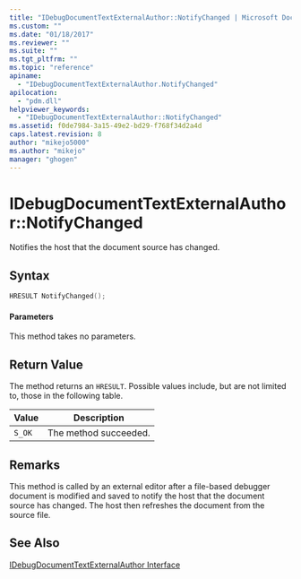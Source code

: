 ```yaml
---
title: "IDebugDocumentTextExternalAuthor::NotifyChanged | Microsoft Docs"
ms.custom: ""
ms.date: "01/18/2017"
ms.reviewer: ""
ms.suite: ""
ms.tgt_pltfrm: ""
ms.topic: "reference"
apiname: 
  - "IDebugDocumentTextExternalAuthor.NotifyChanged"
apilocation: 
  - "pdm.dll"
helpviewer_keywords: 
  - "IDebugDocumentTextExternalAuthor::NotifyChanged"
ms.assetid: f0de7984-3a15-49e2-bd29-f768f34d2a4d
caps.latest.revision: 8
author: "mikejo5000"
ms.author: "mikejo"
manager: "ghogen"
---
```

# IDebugDocumentTextExternalAuthor::NotifyChanged
Notifies the host that the document source has changed.  
  
## Syntax  
  
```cpp
HRESULT NotifyChanged();  
```  
  
#### Parameters  
 This method takes no parameters.  
  
## Return Value  
 The method returns an `HRESULT`. Possible values include, but are not limited to, those in the following table.  
  
|Value|Description|  
|-----------|-----------------|  
|`S_OK`|The method succeeded.|  
  
## Remarks  
 This method is called by an external editor after a file-based debugger document is modified and saved to notify the host that the document source has changed. The host then refreshes the document from the source file.  
  
## See Also  
 [IDebugDocumentTextExternalAuthor Interface](../../winscript/reference/idebugdocumenttextexternalauthor-interface.md)
